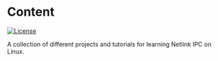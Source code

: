 # Content

[![License](https://img.shields.io/badge/License-GPL_v1-blue.svg)](https://www.gnu.org/licenses/old-licenses/gpl-1.0.html)

A collection of different projects and tutorials for learning Netlink IPC on Linux.